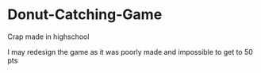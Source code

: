 # Donut-Catching-Game
Crap made in highschool

I may redesign the game as it was poorly made and impossible to get to 50 pts
